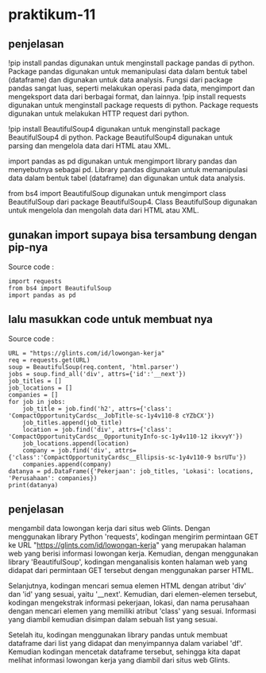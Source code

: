 # praktikum-11

## penjelasan

!pip install pandas digunakan untuk menginstall package pandas di python. Package pandas digunakan untuk memanipulasi data dalam bentuk tabel (dataframe) dan digunakan untuk data analysis. Fungsi dari package pandas sangat luas, seperti melakukan operasi pada data, mengimport dan mengeksport data dari berbagai format, dan lainnya. !pip install requests digunakan untuk menginstall package requests di python. Package requests digunakan untuk melakukan HTTP request dari python.

!pip install BeautifulSoup4 digunakan untuk menginstall package BeautifulSoup4 di python. Package BeautifulSoup4 digunakan untuk parsing dan mengelola data dari HTML atau XML.

import pandas as pd digunakan untuk mengimport library pandas dan menyebutnya sebagai pd. Library pandas digunakan untuk memanipulasi data dalam bentuk tabel (dataframe) dan digunakan untuk data analysis.

from bs4 import BeautifulSoup digunakan untuk mengimport class BeautifulSoup dari package BeautifulSoup4. Class BeautifulSoup digunakan untuk mengelola dan mengolah data dari HTML atau XML.

## gunakan import supaya bisa tersambung dengan pip-nya

  Source code : 

    import requests
    from bs4 import BeautifulSoup
    import pandas as pd

## lalu masukkan code untuk membuat nya

  Source code :

    URL = "https://glints.com/id/lowongan-kerja"
    req = requests.get(URL)
    soup = BeautifulSoup(req.content, 'html.parser')
    jobs = soup.find_all('div', attrs={'id':'__next'})
    job_titles = []
    job_locations = []
    companies = []
    for job in jobs:
        job_title = job.find('h2', attrs={'class': 'CompactOpportunityCardsc__JobTitle-sc-1y4v110-8 cYZbCX'})
        job_titles.append(job_title)
        location = job.find('div', attrs={'class': 'CompactOpportunityCardsc__OpportunityInfo-sc-1y4v110-12 ikxvyY'})
        job_locations.append(location)
        company = job.find('div', attrs={'class':'CompactOpportunityCardsc__Ellipsis-sc-1y4v110-9 bsrUTu'})
        companies.append(company)
    datanya = pd.DataFrame({'Pekerjaan': job_titles, 'Lokasi': locations, 'Perusahaan': companies})
    print(datanya)

## penjelasan

mengambil data lowongan kerja dari situs web Glints. Dengan menggunakan library Python 'requests', kodingan mengirim permintaan GET ke URL "https://glints.com/id/lowongan-kerja" yang merupakan halaman web yang berisi informasi lowongan kerja. Kemudian, dengan menggunakan library 'BeautifulSoup', kodingan menganalisis konten halaman web yang didapat dari permintaan GET tersebut dengan menggunakan parser HTML.

Selanjutnya, kodingan mencari semua elemen HTML dengan atribut 'div' dan 'id' yang sesuai, yaitu '__next'. Kemudian, dari elemen-elemen tersebut, kodingan mengekstrak informasi pekerjaan, lokasi, dan nama perusahaan dengan mencari elemen yang memiliki atribut 'class' yang sesuai. Informasi yang diambil kemudian disimpan dalam sebuah list yang sesuai.

Setelah itu, kodingan menggunakan library pandas untuk membuat dataframe dari list yang didapat dan menyimpannya dalam variabel 'df'. Kemudian kodingan mencetak dataframe tersebut, sehingga kita dapat melihat informasi lowongan kerja yang diambil dari situs web Glints.
